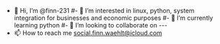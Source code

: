 - 👋 Hi, I’m @finn-231
#- 👀 I’m interested in linux, python, system integration for businesses and economic purposes
#- 🌱 I’m currently learning python
#- 💞️ I’m looking to collaborate on ---
- 📫 How to reach me social.finn.waehlt@icloud.com

<!---
finn-231/finn-231 is a ✨ special ✨ repository because its `README.md` (this file) appears on your GitHub profile.
You can click the Preview link to take a look at your changes.
--->
